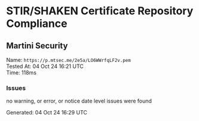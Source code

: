 # STIR/SHAKEN Certificate Repository Compliance

## Martini Security

Name: `https://p.mtsec.me/2e5a/LO6WWrfqLF2v.pem`\
Tested At: 04 Oct 24 16:21 UTC\
Time: 118ms

### Issues

no warning, or error, or notice date level issues were found

Generated: 04 Oct 24 16:29 UTC